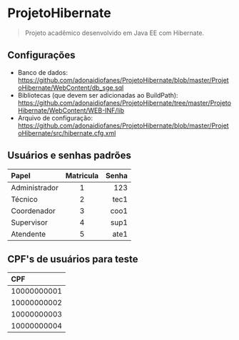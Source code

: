 ProjetoHibernate
================

> Projeto acadêmico desenvolvido em Java EE com Hibernate.

Configurações
-------------

* Banco de dados: https://github.com/adonaidiofanes/ProjetoHibernate/blob/master/ProjetoHibernate/WebContent/db_sge.sql
* Bibliotecas (que devem ser adicionadas ao BuildPath): https://github.com/adonaidiofanes/ProjetoHibernate/tree/master/ProjetoHibernate/WebContent/WEB-INF/lib
* Arquivo de configuração: https://github.com/adonaidiofanes/ProjetoHibernate/blob/master/ProjetoHibernate/src/hibernate.cfg.xml

Usuários e senhas padrões
-------------------------

| Papel  | Matricula  | Senha |
| :------------ |:---------------:| -----:|
| Administrador      | 1 | 123 |
| Técnico     | 2        |   tec1 |
| Coordenador | 3        |    coo1 |
| Supervisor | 4        |    sup1 |
| Atendente | 5        |    ate1 |

CPF's de usuários para teste
----------------------------
| CPF |
| :-- |
| 10000000001 |
| 10000000002 | 
| 10000000003 |
| 10000000004 |